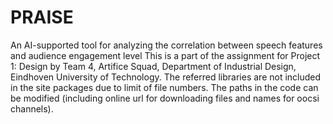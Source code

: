 # PRAISE
An AI-supported tool for analyzing the correlation between speech features and audience engagement level
This is a part of the assignment for Project 1: Design by Team 4, Artifice Squad, Department of Industrial Design, Eindhoven University of Technology.
The referred libraries are not included in the site packages due to limit of file numbers.
The paths in the code can be modified (including online url for downloading files and names for oocsi channels).
